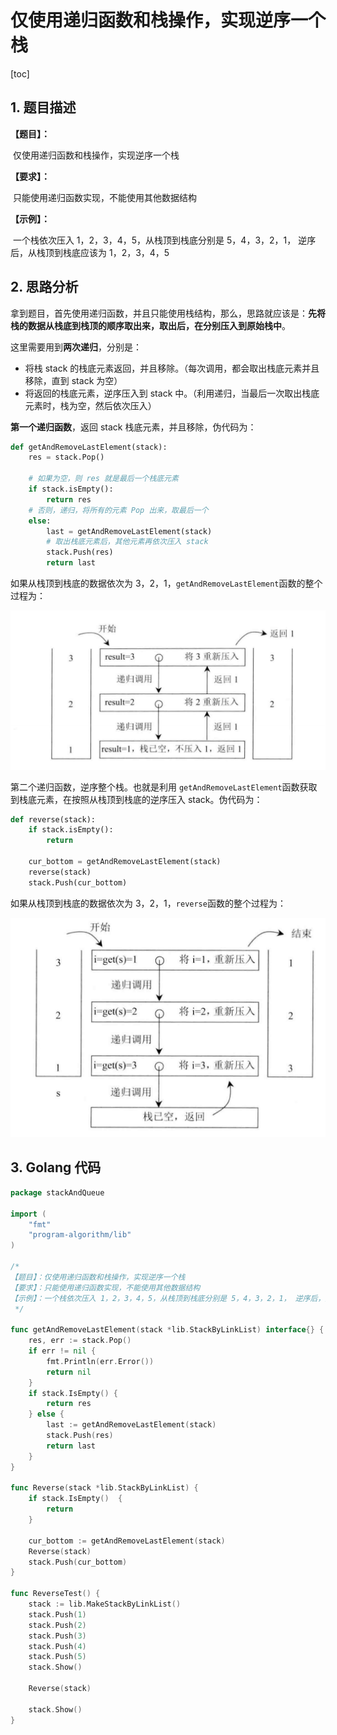 # 仅使用递归函数和栈操作，实现逆序一个栈



[toc]

## 1. 题目描述



**【题目】：**

​	仅使用递归函数和栈操作，实现逆序一个栈

**【要求】：**

​	只能使用递归函数实现，不能使用其他数据结构

**【示例】：**

​	一个栈依次压入 1，2，3，4，5，从栈顶到栈底分别是 5，4，3，2，1， 逆序后，从栈顶到栈底应该为 1，2，3，4，5

## 2. 思路分析

拿到题目，首先使用递归函数，并且只能使用栈结构，那么，思路就应该是：**先将栈的数据从栈底到栈顶的顺序取出来，取出后，在分别压入到原始栈中**。



这里需要用到**两次递归**，分别是：

- 将栈 stack 的栈底元素返回，并且移除。（每次调用，都会取出栈底元素并且移除，直到 stack 为空）
- 将返回的栈底元素，逆序压入到 stack 中。（利用递归，当最后一次取出栈底元素时，栈为空，然后依次压入）



**第一个递归函数**，返回 stack 栈底元素，并且移除，伪代码为：

```python
def getAndRemoveLastElement(stack):
    res = stack.Pop()
    
    # 如果为空，则 res 就是最后一个栈底元素
    if stack.isEmpty():
        return res
    # 否则，递归，将所有的元素 Pop 出来，取最后一个
    else:
        last = getAndRemoveLastElement(stack)
        # 取出栈底元素后，其他元素再依次压入 stack
        stack.Push(res)
        return last
```



如果从栈顶到栈底的数据依次为 3，2，1，`getAndRemoveLastElement`函数的整个过程为：

![逆序栈之第一个递归函数](https://raw.githubusercontent.com/Nevermore12321/LeetCode/blog/%E5%B7%A6%E7%A8%8B%E4%BA%91%E7%AE%97%E6%B3%95200%E9%A2%98/%E9%80%86%E5%BA%8F%E6%A0%88%E4%B9%8B%E7%AC%AC%E4%B8%80%E4%B8%AA%E9%80%92%E5%BD%92%E5%87%BD%E6%95%B0.PNG)

第二个递归函数，逆序整个栈。也就是利用 `getAndRemoveLastElement`函数获取到栈底元素，在按照从栈顶到栈底的逆序压入 stack。伪代码为：

```python
def reverse(stack):
    if stack.isEmpty():
        return
    
    cur_bottom = getAndRemoveLastElement(stack)
    reverse(stack)
    stack.Push(cur_bottom)
```



如果从栈顶到栈底的数据依次为 3，2，1，`reverse`函数的整个过程为：

![逆序栈之第二个递归函数](https://raw.githubusercontent.com/Nevermore12321/LeetCode/blog/%E5%B7%A6%E7%A8%8B%E4%BA%91%E7%AE%97%E6%B3%95200%E9%A2%98/%E9%80%86%E5%BA%8F%E6%A0%88%E4%B9%8B%E7%AC%AC%E4%BA%8C%E4%B8%AA%E9%80%92%E5%BD%92%E5%87%BD%E6%95%B0.PNG)

## 3. Golang 代码

```go
package stackAndQueue

import (
	"fmt"
	"program-algorithm/lib"
)

/*
【题目】：仅使用递归函数和栈操作，实现逆序一个栈
【要求】：只能使用递归函数实现，不能使用其他数据结构
【示例】：一个栈依次压入 1，2，3，4，5，从栈顶到栈底分别是 5，4，3，2，1， 逆序后，从栈顶到栈底应该为 1，2，3，4，5
 */

func getAndRemoveLastElement(stack *lib.StackByLinkList) interface{} {
	res, err := stack.Pop()
	if err != nil {
		fmt.Println(err.Error())
		return nil
	}
	if stack.IsEmpty() {
		return res
	} else {
		last := getAndRemoveLastElement(stack)
		stack.Push(res)
		return last
	}
}

func Reverse(stack *lib.StackByLinkList) {
	if stack.IsEmpty()  {
		return
	}

	cur_bottom := getAndRemoveLastElement(stack)
	Reverse(stack)
	stack.Push(cur_bottom)
}

func ReverseTest() {
	stack := lib.MakeStackByLinkList()
	stack.Push(1)
	stack.Push(2)
	stack.Push(3)
	stack.Push(4)
	stack.Push(5)
	stack.Show()

	Reverse(stack)

	stack.Show()
}
```

